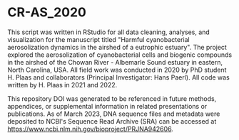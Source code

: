 # CR-AS_2020
This script was written in RStudio for all data cleaning, analyses, and visualization for the manuscript titled "Harmful cyanobacterial aerosolization dynamics in the airshed of a eutrophic estuary". The project explored the aerosolization of cyanobacterial cells and biogenic compounds in the airshed of the Chowan River - Albemarle Sound estuary in eastern, North Carolina, USA. All field work was conducted in 2020 by PhD student H. Plaas and collaborators (Principal Investigator: Hans Paerl). All code was written by H. Plaas in 2021 and 2022. 

This repository DOI was generated to be referenced in future methods, appendices, or supplemental information in related presentations or publications. As of March 2023, DNA sequence files and metadata were deposited to NCBI's Sequence Read Archive (SRA) can be accessed at https://www.ncbi.nlm.nih.gov/bioproject/PRJNA942606. 
